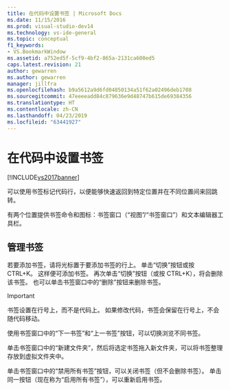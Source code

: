 ```yaml
---
title: 在代码中设置书签 | Microsoft Docs
ms.date: 11/15/2016
ms.prod: visual-studio-dev14
ms.technology: vs-ide-general
ms.topic: conceptual
f1_keywords:
- VS.BookmarkWindow
ms.assetid: a752ed5f-5cf9-4bf2-865a-2131ca600ed5
caps.latest.revision: 21
author: gewarren
ms.author: gewarren
manager: jillfra
ms.openlocfilehash: b9a5612a9d6fd04850134a51f62a02496deb1708
ms.sourcegitcommit: 47eeeeadd84c879636e9d48747b615de69384356
ms.translationtype: HT
ms.contentlocale: zh-CN
ms.lasthandoff: 04/23/2019
ms.locfileid: "63441927"
---
```

# <a name="setting-bookmarks-in-code"></a>在代码中设置书签
[!INCLUDE[vs2017banner](../includes/vs2017banner.md)]

可以使用书签标记代码行，以便能够快速返回到特定位置并在不同位置间来回跳转。  
  
 有两个位置提供书签命令和图标：书签窗口（“视图”/“书签窗口”）和文本编辑器工具栏。  
  
## <a name="managing-bookmarks"></a>管理书签  
 若要添加书签，请将光标置于要添加书签的行上。 单击“切换”按钮或按 CTRL+K。 这样便可添加书签。 再次单击“切换”按钮（或按 CTRL+K），将会删除该书签。 也可以单击书签窗口中的“删除”按钮来删除书签。  
  
> [!IMPORTANT]
> 书签设置在行号上，而不是代码上。 如果修改代码，书签会保留在行号上，不会随代码移动。  
  
 使用书签窗口中的“下一书签”和“上一书签”按钮，可以切换浏览不同书签。  
  
 单击书签窗口中的“新建文件夹”，然后将选定书签拖入新文件夹，可以将书签整理存放到虚拟文件夹中。  
  
 单击书签窗口中的“禁用所有书签”按钮，可以关闭书签（但不会删除书签）。 单击同一按钮（现在称为“启用所有书签”），可以重新启用书签。
